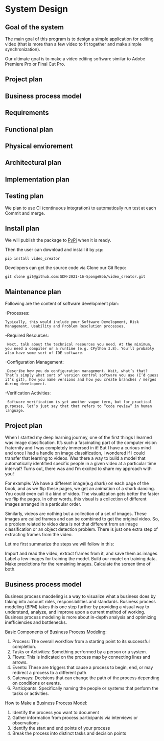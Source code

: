 # System Design

## Goal of the system

The main goal of this program is to design a simple application for editing video (that is more than a few video to fit together and make simple synchronization).

Our ultimate goal is to make a video editing software similar to Adobe Premiere Pro or Final Cut Pro.

## Project plan

## Business process model

## Requirements

## Functional plan

## Physical enviorement

## Architectural plan

## Implementation plan

## Testing plan

We plan to use CI (continuous integration) to automatically run test at each Commit and merge.

## Install plan

We will publish the package to [PyPi](https://pypi.org/) when it is ready.

Then the user can download and install it by `pip`:

```shell
pip install video_creator
```

Developers can get the source code via Clone our Git Repo:

```shell
git clone git@github.com:SDM-2021-16-SpongeBob/video_creator.git
```

## Maintenance plan
 Following are the content of software development plan:

 -Processes:

    Typically, this would include your Software Development, Risk Management, Usability and Problem Resolution processes.

 -Required Resources:   
    
     Next, talk about the technical resources you need. At the minimum, you need a compiler or a runtime (e.g. CPython 3.8). You’ll probably also have some sort of IDE software.

 -Configuration Management:

     Describe how you do configuration management. Wait, what’s that? That’s simply what sort of version control software you use (I’d guess it’s git), how you name versions and how you create branches / merges during development.   

 -Verification Activities: 

     Software verification is yet another vague term, but for practical purposes, let’s just say that that refers to “code review” in human language.

## Project plan
 
When I started my deep learning journey, one of the first things I learned was image classification. It’s such a fascinating part of the computer vision fraternity 
and I was completely immersed in it! But I have a curious mind and once I had a handle on image classification, I wondered if I could transfer that learning to videos.
Was there a way to build a model that automatically identified specific people in a given video at a particular time interval? Turns out, there was and I’m excited to share my approach with you!

For example: We have a different image(e.g shark) on each page of the book, and as we flip these pages, we get an animation of a shark dancing. You could even call it a kind of video. The visualization gets better the faster we flip the pages. In other words, this visual is a collection of different images arranged in a particular order.

Similarly, videos are nothing but a collection of a set of images. These images are called frames and can be combined to get the original video. So, a problem related to video data is not that different from an image classification or an object detection problem. There is just one extra step of extracting frames from the video.

Let me first summarize the steps we will follow in this:

Import and read the video, extract frames from it, and save them as images.
Label a few images for training the model.
Build our model on training data.
Make predictions for the remaining images.
Calculate the screen time of both. 

## Business process model

Business process maodeling is a way to visualize what a business does by taking into account roles, responsibilities and standards. Business process modeling (BPM) takes this one step further by providing a visual way to understand, analyze, and improve upon a current method of working. Business process modeling is more about in-depth analysis and optimizing inefficiencies and bottlenecks.

Basic Components of Business Process Modeling:

1. Process:  The overall workflow from a starting point to its successful completion.
2. Tasks or Activities: Something performed by a person or a system.
3. Flows: This is indicated on the process map by connecting lines and arrows.
4. Events: These are triggers that cause a process to begin, end, or may redirect a process to a different path.
5. Gateways: Decisions that can change the path of the process depending on conditions or events.
6. Participants: Specifically naming the people or systems that perform the tasks or activities.

How to Make a Business Process Model:

1. Identify the process you want to document
2. Gather information from process participants via interviews or observations
3. Identify the start and end points of your process
4. Break the process into distinct tasks and decision points





